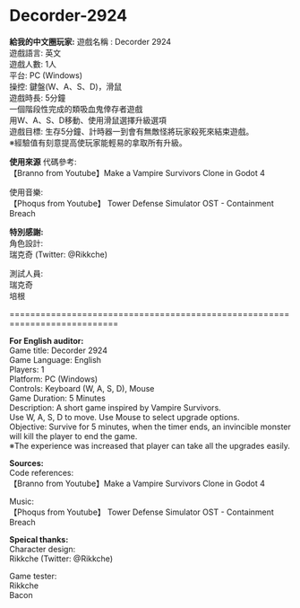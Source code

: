 # Decorder-2924
  **給我的中文圈玩家:**
遊戲名稱 : Decorder 2924  
遊戲語言: 英文  
遊戲人數: 1人  
平台: PC (Windows)  
操控: 鍵盤(W、A、S、D)，滑鼠  
遊戲時長: 5分鐘  
一個階段性完成的類吸血鬼倖存者遊戲  
用W、A、S、D移動、使用滑鼠選擇升級選項  
遊戲目標: 生存5分鐘、計時器一到會有無敵怪將玩家殺死來結束遊戲。  
※經驗值有刻意提高使玩家能輕易的拿取所有升級。  

  **使用來源**
代碼參考:  
【Branno from Youtube】Make a Vampire Survivors Clone in Godot 4  

使用音樂:  
【Phoqus from Youtube】 Tower Defense Simulator OST - Containment Breach  
  
  **特別感謝:**  
角色設計:   
瑞克奇  (Twitter: @Rikkche)  

測試人員:   
瑞克奇   
培根      

  ===========================================================================  

  **For English auditor:**  
Game title: Decorder 2924  
Game Language: English  
Players: 1  
Platform: PC (Windows)  
Controls: Keyboard (W, A, S, D), Mouse  
Game Duration: 5 Minutes  
Description: A short game inspired by Vampire Survivors.  
Use W, A, S, D to move. Use Mouse to select upgrade options.  
Objective: Survive for 5 minutes, when the timer ends, an invincible monster will kill the player to end the game.  
※The experience was increased that player can take all the upgrades easily.  

  **Sources:**   
Code references:  
【Branno from Youtube】Make a Vampire Survivors Clone in Godot 4  

Music:  
【Phoqus from Youtube】 Tower Defense Simulator OST - Containment Breach  
  

  **Speical thanks:**  
Character design:   
Rikkche  (Twitter: @Rikkche)  
  
Game tester:   
Rikkche    
Bacon    
